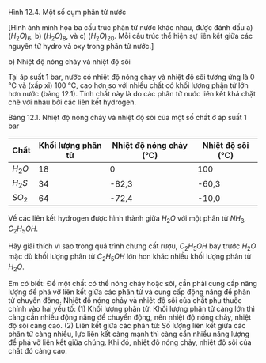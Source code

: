 Hình 12.4. Một số cụm phân tử nước

[Hình ảnh minh họa ba cấu trúc phân tử nước khác nhau, được đánh dấu a) $(H_2O)_6$, b) $(H_2O)_8$, và c) $(H_2O)_{20}$. Mỗi cấu trúc thể hiện sự liên kết giữa các nguyên tử hydro và oxy trong phân tử nước.]

b) Nhiệt độ nóng chảy và nhiệt độ sôi

Tại áp suất 1 bar, nước có nhiệt độ nóng chảy và nhiệt độ sôi tương ứng là 0 °C và (xấp xỉ) 100 °C, cao hơn so với nhiều chất có khối lượng phân tử lớn hơn nước (bảng 12.1). Tính chất này là do các phân tử nước liên kết khá chặt chẽ với nhau bởi các liên kết hydrogen.

Bảng 12.1. Nhiệt độ nóng chảy và nhiệt độ sôi của một số chất ở áp suất 1 bar

| Chất | Khối lượng phân tử | Nhiệt độ nóng chảy (°C) | Nhiệt độ sôi (°C) |
|------|--------------------|-----------------------|------------------|
| $H_2O$ | 18 | 0 | 100 |
| $H_2S$ | 34 | -82,3 | -60,3 |
| $SO_2$ | 64 | -72,4 | -10,0 |

Về các liên kết hydrogen được hình thành giữa $H_2O$ với một phân tử $NH_3$, $C_2H_5OH$.

Hãy giải thích vì sao trong quá trình chưng cất rượu, $C_2H_5OH$ bay trước $H_2O$ mặc dù khối lượng phân tử $C_2H_5OH$ lớn hơn khác nhiều khối lượng phân tử $H_2O$.

Em có biết:
Để một chất có thể nóng chảy hoặc sôi, cần phải cung cấp năng lượng để phá vỡ liên kết giữa các phân tử và cung cấp động năng để phân tử chuyển động. Nhiệt độ nóng chảy và nhiệt độ sôi của chất phụ thuộc chính vào hai yếu tố: (1) Khối lượng phân tử: Khối lượng phân tử càng lớn thì càng cần nhiều động năng để chuyển động, nên nhiệt độ nóng chảy, nhiệt độ sôi càng cao. (2) Liên kết giữa các phân tử: Số lượng liên kết giữa các phân tử càng nhiều, lực liên kết càng mạnh thì càng cần nhiều năng lượng để phá vỡ liên kết giữa chúng. Khi đó, nhiệt độ nóng chảy, nhiệt độ sôi của chất đó càng cao.